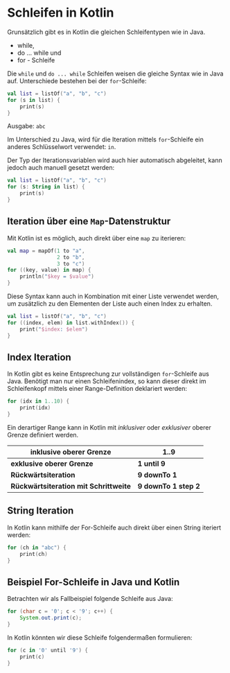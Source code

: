 # Schleifen in Kotlin

Grunsätzlich gibt es in Kotlin die gleichen Schleifentypen wie in Java.

- while,
- do ... while und
- for - Schleife

Die ```while``` und ```do ... while``` Schleifen weisen die gleiche Syntax wie in Java auf. Unterschiede bestehen bei der ```for```-Schleife:

```kotlin
val list = listOf("a", "b", "c")
for (s in list) {
    print(s)
}
```
Ausgabe: ```abc```

Im Unterschied zu Java, wird für die Iteration mittels ```for```-Schleife ein anderes Schlüsselwort verwendet: ```in```.

Der Typ der Iterationsvariablen wird auch hier automatisch abgeleitet, kann jedoch auch manuell gesetzt werden:
```kotlin
val list = listOf("a", "b", "c")
for (s: String in list) {
    print(s)
}
```
## Iteration über eine ```Map```-Datenstruktur
Mit Kotlin ist es möglich, auch direkt über eine ```map``` zu iterieren:

```kotlin
val map = mapOf(1 to "a",
                2 to "b",
                3 to "c")
for ((key, value) in map) {
    println("$key = $value")
}
```
Diese Syntax kann auch in Kombination mit einer Liste verwendet werden, um zusätzlich zu den Elementen der Liste auch einen Index zu erhalten.
```kotlin
val list = listOf("a", "b", "c")
for ((index, elem) in list.withIndex()) {
    print("$index: $elem")
}
```
## Index Iteration
In Kotlin gibt es keine Entsprechung zur vollständigen ```for```-Schleife aus Java. Benötigt man nur einen Schleifenindex, so kann dieser direkt im Schleifenkopf mittels einer Range-Definition deklariert werden:
```kotlin
for (idx in 1..10) {
    print(idx)
}
```
Ein derartiger Range kann in Kotlin mit _inklusiver_ oder _exklusiver_ oberer Grenze definiert werden.

| inklusive oberer Grenze 	| 1..9 	|
|-----------------------------	|-----------	|
| __exklusive oberer Grenze__ 	| __1 until 9__ 	|
| __Rückwärtsiteration__ | __9 downTo 1__ |
| __Rückwärtsiteration mit Schrittweite__ | __9 downTo 1 step 2__ |

## String Iteration
In Kotlin kann mithilfe der For-Schleife auch direkt über einen String iteriert werden:
```kotlin
for (ch in "abc") {
    print(ch)
}
```
## Beispiel For-Schleife in Java und Kotlin
Betrachten wir als Fallbeispiel folgende Schleife aus Java:
```java
for (char c = '0'; c < '9'; c++) {
    System.out.print(c);
}
```
In Kotlin könnten wir diese Schleife folgendermaßen formulieren:
```kotlin
for (c in '0' until '9') {
    print(c)
}
```
